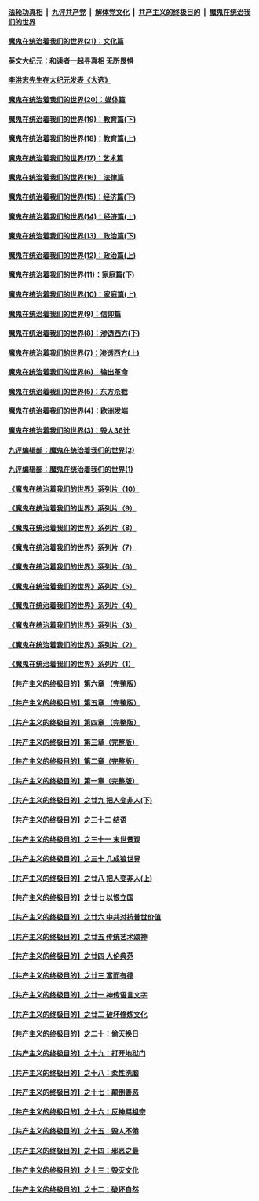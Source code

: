 

####  [法轮功真相](../../../../basic/blob/master/README.md?t=01101431) &nbsp;|&nbsp; [九评共产党](../../../../9ping.md/blob/master/README.md?t=01101431) &nbsp;|&nbsp; [解体党文化](../../../../jtdwh.md/blob/master/README.md?t=01101431)  &nbsp;|&nbsp; [共产主义的终极目的](../../../../gczydzjmd.md/blob/master/README.md?t=01101431) &nbsp;|&nbsp; [魔鬼在统治我们的世界](../../../../mgztzwmdsj.md/blob/master/README.md?t=01101431) 

#### [魔鬼在统治着我们的世界(21)：文化篇](../pages/nsc422/n10597706.md?t=01101431) 

#### [英文大纪元：和读者一起寻真相 无所畏惧](../pages/nsc422/n12542027.md?t=01101431) 

#### [李洪志先生在大纪元发表《大选》](../pages/nsc422/n12534746.md?t=01101431) 

#### [魔鬼在统治着我们的世界(20)：媒体篇](../pages/nsc422/n10586579.md?t=01101431) 

#### [魔鬼在统治着我们的世界(19)：教育篇(下)](../pages/nsc422/n10564808.md?t=01101431) 

#### [魔鬼在统治着我们的世界(18)：教育篇(上)](../pages/nsc422/n10526970.md?t=01101431) 

#### [魔鬼在统治着我们的世界(17)：艺术篇](../pages/nsc422/n10499093.md?t=01101431) 

#### [魔鬼在统治着我们的世界(16)：法律篇](../pages/nsc422/n10485969.md?t=01101431) 

#### [魔鬼在统治着我们的世界(15)：经济篇(下)](../pages/nsc422/n10469975.md?t=01101431) 

#### [魔鬼在统治着我们的世界(14)：经济篇(上)](../pages/nsc422/n10457370.md?t=01101431) 

#### [魔鬼在统治着我们的世界(13)：政治篇(下)](../pages/nsc422/n10448270.md?t=01101431) 

#### [魔鬼在统治着我们的世界(12)：政治篇(上)](../pages/nsc422/n10444576.md?t=01101431) 

#### [魔鬼在统治着我们的世界(11)：家庭篇(下)](../pages/nsc422/n10440961.md?t=01101431) 

#### [魔鬼在统治着我们的世界(10)：家庭篇(上)](../pages/nsc422/n10435448.md?t=01101431) 

#### [魔鬼在统治着我们的世界(9)：信仰篇](../pages/nsc422/n10432159.md?t=01101431) 

#### [魔鬼在统治着我们的世界(8)：渗透西方(下)](../pages/nsc422/n10429603.md?t=01101431) 

#### [魔鬼在统治着我们的世界(7)：渗透西方(上)](../pages/nsc422/n10426013.md?t=01101431) 

#### [魔鬼在统治着我们的世界(6)：输出革命](../pages/nsc422/n10421536.md?t=01101431) 

#### [魔鬼在统治着我们的世界(5)：东方杀戮](../pages/nsc422/n10417707.md?t=01101431) 

#### [魔鬼在统治着我们的世界(4)：欧洲发端](../pages/nsc422/n10414890.md?t=01101431) 

#### [魔鬼在统治着我们的世界(3)：毁人36计](../pages/nsc422/n10411583.md?t=01101431) 

#### [九评编辑部：魔鬼在统治着我们的世界(2)](../pages/nsc422/n10410036.md?t=01101431) 

#### [九评编辑部：魔鬼在统治着我们的世界(1)](../pages/nsc422/n10406825.md?t=01101431) 

#### [《魔鬼在统治着我们的世界》系列片（10）](../pages/nsc422/n12292670.md?t=01101431) 

#### [《魔鬼在统治着我们的世界》系列片（9）](../pages/nsc422/n12290859.md?t=01101431) 

#### [《魔鬼在统治着我们的世界》系列片（8）](../pages/nsc422/n12287445.md?t=01101431) 

#### [《魔鬼在统治着我们的世界》系列片（7）](../pages/nsc422/n12283425.md?t=01101431) 

#### [《魔鬼在统治着我们的世界》系列片（6）](../pages/nsc422/n12282314.md?t=01101431) 

#### [《魔鬼在统治着我们的世界》系列片（5）](../pages/nsc422/n12281419.md?t=01101431) 

#### [《魔鬼在统治着我们的世界》系列片（4）](../pages/nsc422/n12274024.md?t=01101431) 

#### [《魔鬼在统治着我们的世界》系列片（3）](../pages/nsc422/n12271322.md?t=01101431) 

#### [《魔鬼在统治着我们的世界》系列片（2）](../pages/nsc422/n12269049.md?t=01101431) 

#### [《魔鬼在统治着我们的世界》系列片（1）](../pages/nsc422/n12267575.md?t=01101431) 

#### [【共产主义的终极目的】第六章 （完整版）](../pages/nsc422/n11428913.md?t=01101431) 

#### [【共产主义的终极目的】第五章 （完整版）](../pages/nsc422/n11428912.md?t=01101431) 

#### [【共产主义的终极目的】第四章 （完整版）](../pages/nsc422/n11428907.md?t=01101431) 

#### [【共产主义的终极目的】第三章（完整版）](../pages/nsc422/n11428848.md?t=01101431) 

#### [【共产主义的终极目的】第二章（完整版）](../pages/nsc422/n11428831.md?t=01101431) 

#### [【共产主义的终极目的】第一章（完整版）](../pages/nsc422/n11417651.md?t=01101431) 

#### [【共产主义的终极目的】之廿九 把人变非人(下)](../pages/nsc422/n11344140.md?t=01101431) 

#### [【共产主义的终极目的】之三十二 结语](../pages/nsc422/n11360535.md?t=01101431) 

#### [【共产主义的终极目的】之三十一 末世景观](../pages/nsc422/n11351129.md?t=01101431) 

#### [【共产主义的终极目的】之三十 几成狼世界](../pages/nsc422/n11348280.md?t=01101431) 

#### [【共产主义的终极目的】之廿八 把人变非人(上)](../pages/nsc422/n11340492.md?t=01101431) 

#### [【共产主义的终极目的】之廿七 以恨立国](../pages/nsc422/n11336944.md?t=01101431) 

#### [【共产主义的终极目的】之廿六 中共对抗普世价值](../pages/nsc422/n11324785.md?t=01101431) 

#### [【共产主义的终极目的】之廿五 传统艺术颂神](../pages/nsc422/n11296396.md?t=01101431) 

#### [【共产主义的终极目的】之廿四 人伦典范](../pages/nsc422/n11296397.md?t=01101431) 

#### [【共产主义的终极目的】之廿三 富而有德](../pages/nsc422/n11283598.md?t=01101431) 

#### [【共产主义的终极目的】之廿一 神传语言文字](../pages/nsc422/n11263265.md?t=01101431) 

#### [【共产主义的终极目的】之廿二 破坏修炼文化](../pages/nsc422/n11245728.md?t=01101431) 

#### [【共产主义的终极目的】之二十：偷天换日](../pages/nsc422/n11238846.md?t=01101431) 

#### [【共产主义的终极目的】之十九：打开地狱门](../pages/nsc422/n11206376.md?t=01101431) 

#### [【共产主义的终极目的】之十八：柔性洗脑](../pages/nsc422/n11199994.md?t=01101431) 

#### [【共产主义的终极目的】之十七：颠倒善恶](../pages/nsc422/n11179782.md?t=01101431) 

#### [【共产主义的终极目的】之十六：反神骂祖宗](../pages/nsc422/n11166798.md?t=01101431) 

#### [【共产主义的终极目的】之十五：毁人不倦](../pages/nsc422/n11166792.md?t=01101431) 

#### [【共产主义的终极目的】之十四：邪恶之最](../pages/nsc422/n11150249.md?t=01101431) 

#### [【共产主义的终极目的】之十三：毁灭文化](../pages/nsc422/n11135227.md?t=01101431) 

#### [【共产主义的终极目的】之十二：破坏自然](../pages/nsc422/n11135214.md?t=01101431) 

